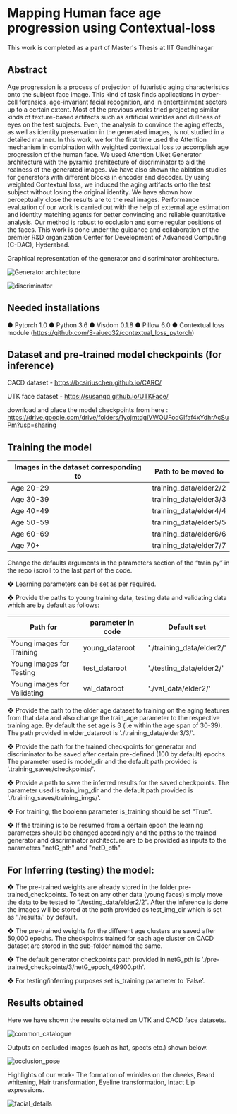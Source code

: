 # Mapping Human face age progression using Contextual-loss
This work is completed as a part of Master's Thesis at IIT Gandhinagar

## Abstract
Age progression is a process of projection of futuristic aging characteristics onto the subject face image. This kind of task finds applications in cyber-cell forensics, age-invariant facial recognition, and in entertainment sectors up to a certain extent. Most of the previous works tried projecting similar kinds of texture-based artifacts such as artificial wrinkles and dullness of eyes on the test subjects. Even, the analysis to convince the aging effects, as well as identity preservation in the generated images, is not studied in a detailed manner. In this work, we for the first time used the Attention mechanism in combination with weighted contextual loss to accomplish age progression of the human face. We used Attention UNet Generator architecture with the pyramid architecture of discriminator to aid the realness of the generated images. We have also shown the ablation studies for generators with different blocks in encoder and decoder. By using weighted Contextual loss, we induced the aging artifacts onto the test subject without losing the original identity. We have shown how perceptually close the results are to the real images. Performance evaluation of our work is carried out with the help of external age estimation and identity matching agents for better convincing and reliable quantitative analysis. Our method is robust to occlusion and some regular positions of the faces. This work is done under the guidance and collaboration of the premier R&D organization Center for Development of Advanced Computing (C-DAC), Hyderabad. 

Graphical representation of the generator and discriminator architecture.

![Generator architecture](https://github.com/vasavamsi/Mapping-Human-face-age-progression-using-Contextual-loss/assets/58003228/9ddf11f8-653d-4c99-94a4-f4393bac4c86)

![discriminator](https://github.com/vasavamsi/Mapping-Human-face-age-progression-using-Contextual-loss/assets/58003228/6c56451f-3ce8-4d34-8250-a7e9bfb936ba)

## Needed installations

● Pytorch 1.0
● Python 3.6
● Visdom 0.1.8
● Pillow 6.0
● Contextual loss module (https://github.com/S-aiueo32/contextual_loss_pytorch)

## Dataset and pre-trained model checkpoints (for inference)
CACD dataset - https://bcsiriuschen.github.io/CARC/

UTK face dataset - https://susanqq.github.io/UTKFace/

download and place the model checkpoints from here : https://drive.google.com/drive/folders/1yojmtdgIVWOUFodGlfaf4xYdhrAcSuPm?usp=sharing

## Training the model

Images in the dataset corresponding to | Path to be moved to
--- | ---
Age 20-29 | training_data/elder2/2
Age 30-39 | training_data/elder3/3
Age 40-49 | training_data/elder4/4
Age 50-59 | training_data/elder5/5
Age 60-69 | training_data/elder6/6
Age 70+ | training_data/elder7/7

Change the defaults arguments in the parameters section of the “train.py” in the repo (scroll to the last
part of the code.

❖ Learning parameters can be set as per required.

❖ Provide the paths to young training data, testing data and validating data which are by default as
follows:

Path for | parameter in code | Default set
--- | --- | ---
Young images for Training | young_dataroot | './training_data/elder2/'
Young images for Testing | test_dataroot | './testing_data/elder2/'
Young images for Validating | val_dataroot | './val_data/elder2/'

❖ Provide the path to the older age dataset to training on the aging features from that data and also
change the train_age parameter to the respective training age. By default the set age is 3 (i.e
within the age span of 30-39). The path provided in elder_dataroot is './training_data/elder3/3/'.

❖ Provide the path for the trained checkpoints for generator and discriminator to be saved after
certain pre-defined (100 by default) epochs. The parameter used is model_dir and the default path
provided is '.training_saves/checkpoints/'.

❖ Provide a path to save the inferred results for the saved checkpoints. The parameter used is
train_img_dir and the default path provided is './training_saves/training_imgs/'.

❖ For training, the boolean parameter is_training should be set “True”.

❖ If the training is to be resumed from a certain epoch the learning parameters should be changed
accordingly and the paths to the trained generator and discriminator architecture are to be
provided as inputs to the parameters "netG_pth" and "netD_pth".

## For Inferring (testing) the model:

❖ The pre-trained weights are already stored in the folder pre-trained_checkpoints. To test on any
other data (young faces) simply move the data to be tested to “./testing_data/elder2/2”. After the
inference is done the images will be stored at the path provided as test_img_dir which is set as
'./results/' by default.

❖ The pre-trained weights for the different age clusters are saved after 50,000 epochs. The
checkpoints trained for each age cluster on CACD dataset are stored in the sub-folder named the same.

❖ The default generator checkpoints path provided in netG_pth is './pre-trained_checkpoints/3/netG_epoch_49900.pth'.

❖ For testing/inferring purposes set is_training parameter to ‘False’.

## Results obtained

Here we have shown the results obtained on UTK and CACD face datasets.

![common_catalogue](https://github.com/vasavamsi/Mapping-Human-face-age-progression-using-Contextual-loss/assets/58003228/3a7ee31e-3d4b-4c0f-aa45-2ca9044cfd1a)

Outputs on occluded images (such as hat, spects etc.) shown below.

![occlusion_pose](https://github.com/vasavamsi/Mapping-Human-face-age-progression-using-Contextual-loss/assets/58003228/5fb8cb61-f919-4d66-9d19-5a2280563164)

Highlights of our work- The formation of wrinkles on the cheeks, Beard whitening, Hair transformation, Eyeline transformation, Intact Lip expressions.

![facial_details](https://github.com/vasavamsi/Mapping-Human-face-age-progression-using-Contextual-loss/assets/58003228/75f5e5fc-2e41-42aa-8cb1-fb62019347a5)

